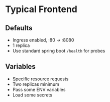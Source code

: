 # Typical Frontend

## Defaults

* Ingress enabled, :80 -> :8080
* 1 replica
* Use standard spring boot `/health` for probes

## Variables

* Specific resource requests
* Two replicas minimum
* Pass some ENV variables
* Load some secrets
